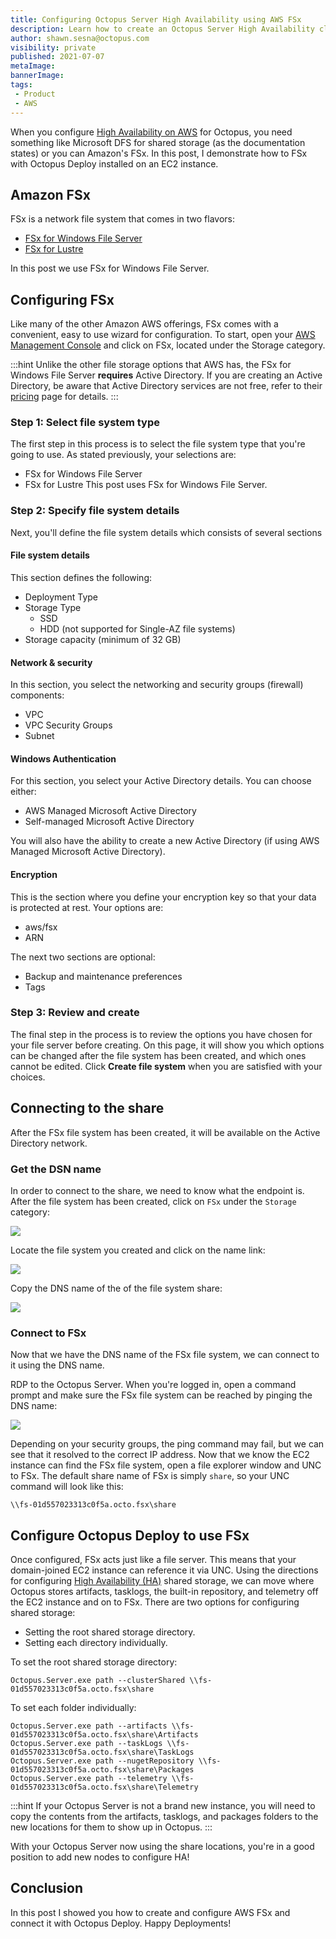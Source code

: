 ```yaml
---
title: Configuring Octopus Server High Availability using AWS FSx
description: Learn how to create an Octopus Server High Availability cluster using AWS FSx.
author: shawn.sesna@octopus.com
visibility: private
published: 2021-07-07
metaImage: 
bannerImage: 
tags:
 - Product
 - AWS
---
```


When you configure [High Availability on AWS](https://octopus.com/docs/administration/high-availability/configuring-octopus-for-high-availability#shared-storage-in-amazon-aws) for Octopus, you need something like Microsoft DFS for shared storage (as the documentation states) or you can Amazon's FSx. In this post, I demonstrate how to FSx with Octopus Deploy installed on an EC2 instance.

## Amazon FSx
FSx is a network file system that comes in two flavors:
- [FSx for Windows File Server](https://aws.amazon.com/fsx/windows/)
- [FSx for Lustre](https://aws.amazon.com/fsx/lustre/)

In this post we use FSx for Windows File Server.

## Configuring FSx
Like many of the other Amazon AWS offerings, FSx comes with a convenient, easy to use wizard for configuration.  To start, open your [AWS Management Console](https://aws.amazon.com/console) and click on FSx, located under the Storage category.

:::hint
Unlike the other file storage options that AWS has, the FSx for Windows File Server **requires** Active Directory. If you are creating an Active Directory, be aware that Active Directory services are not free, refer to their [pricing](https://aws.amazon.com/directoryservice/pricing/) page for details.
:::

### Step 1: Select file system type

The first step in this process is to select the file system type that you're going to use.  As stated previously, your selections are:
- FSx for Windows File Server
- FSx for Lustre
This post uses FSx for Windows File Server.

### Step 2: Specify file system details
Next, you'll define the file system details which consists of several sections

#### File system details

This section defines the following:
- Deployment Type
- Storage Type
  - SSD
  - HDD (not supported for Single-AZ file systems)
- Storage capacity (minimum of 32 GB)

#### Network & security

In this section, you select the networking and security groups (firewall) components:
- VPC
- VPC Security Groups
- Subnet


#### Windows Authentication

For this section, you select your Active Directory details.  You can choose either:
- AWS Managed Microsoft Active Directory
- Self-managed Microsoft Active Directory

You will also have the ability to create a new Active Directory (if using AWS Managed Microsoft Active Directory).

#### Encryption

This is the section where you define your encryption key so that your data is protected at rest.  Your options are:
- aws/fsx
- ARN

The next two sections are optional:
- Backup and maintenance preferences
- Tags

### Step 3: Review and create

The final step in the process is to review the options you have chosen for your file server before creating.  On this page, it will show you which options can be changed after the file system has been created, and which ones cannot be edited.  Click **Create file system** when you are satisfied with your choices.

## Connecting to the share

After the FSx file system has been created, it will be available on the Active Directory network.

### Get the DSN name

In order to connect to the share, we need to know what the endpoint is.  After the file system has been created, click on `FSx` under the `Storage` category:

![](aws-storage-fsx.png)

Locate the file system you created and click on the name link:

![](aws-fsx-filesystem.png)

Copy the DNS name of the of the file system share:

![](aws-fsx-dns.png)

### Connect to FSx
Now that we have the DNS name of the FSx file system, we can connect to it using the DNS name.

RDP to the Octopus Server. When you're logged in, open a command prompt and make sure the FSx file system can be reached by pinging the DNS name:

![](aws-ec2-ping.png)

Depending on your security groups, the ping command may fail, but we can see that it resolved to the correct IP address.  Now that we know the EC2 instance can find the FSx file system, open a file explorer window and UNC to FSx.  The default share name of FSx is simply `share`, so your UNC command will look like this:

```
\\fs-01d557023313c0f5a.octo.fsx\share
```

## Configure Octopus Deploy to use FSx

Once configured, FSx acts just like a file server.  This means that your domain-joined EC2 instance can reference it via UNC.  Using the directions for configuring [High Availability (HA)](https://octopus.com/docs/administration/high-availability/configuring-octopus-for-high-availability) shared storage, we can move where Octopus stores artifacts, tasklogs, the built-in repository, and telemetry off the EC2 instance and on to FSx.  There are two options for configuring shared storage: 
- Setting the root shared storage directory. 
- Setting each directory individually.

To set the root shared storage directory:

```
Octopus.Server.exe path --clusterShared \\fs-01d557023313c0f5a.octo.fsx\share
```

To set each folder individually:

```
Octopus.Server.exe path --artifacts \\fs-01d557023313c0f5a.octo.fsx\share\Artifacts
Octopus.Server.exe path --taskLogs \\fs-01d557023313c0f5a.octo.fsx\share\TaskLogs
Octopus.Server.exe path --nugetRepository \\fs-01d557023313c0f5a.octo.fsx\share\Packages
Octopus.Server.exe path --telemetry \\fs-01d557023313c0f5a.octo.fsx\share\Telemetry
```
:::hint
If your Octopus Server is not a brand new instance, you will need to copy the contents from the artifacts, tasklogs, and packages folders to the new locations for them to show up in Octopus.
:::

With your Octopus Server now using the share locations, you're in a good position to add new nodes to configure HA!

## Conclusion
In this post I showed you how to create and configure AWS FSx and connect it with Octopus Deploy.  Happy Deployments!